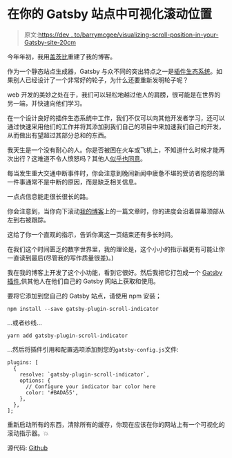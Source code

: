 # 在你的 Gatsby 站点中可视化滚动位置

> 原文:[https://dev . to/barrymcgee/visualizing-scroll-position-in-your-Gatsby-site-20cm](https://dev.to/barrymcgee/visualising-scroll-position-in-your-gatsby-site-2ocm)

今年年初，我用[盖茨比](https://www.gatsbyjs.org/)重建了我的博客。

作为一个静态站点生成器，Gatsby 与众不同的突出特点之一是[插件生态系统](https://www.gatsbyjs.org/plugins/)。如果别人已经设计了一个非常好的轮子，为什么还要重新发明轮子呢？

web 开发的美妙之处在于，我们可以轻松地越过他人的肩膀，很可能是在世界的另一端，并快速向他们学习。

在一个设计良好的插件生态系统中工作，我们不仅可以向其他开发者学习，还可以通过快速采用他们的工作并将其添加到我们自己的项目中来加速我们自己的开发，从而做出有望超过其部分总和的东西。

我天生是一个没有耐心的人。你是否被困在火车或飞机上，不知道什么时候才能再次出行？这难道不令人愤怒吗？其他人[似乎也同意](https://www.theguardian.com/lifeandstyle/2017/aug/28/michelle-hanson-still-here-waiting-childcae)。

每当发生重大交通中断事件时，你会注意到晚间新闻中疲惫不堪的受访者抱怨的第一件事通常不是中断的原因，而是缺乏相关信息。

一点点信息能走很长很长的路。

你会注意到，当你向下滚动[我的博客](https://www.barrymcgee.co.uk)上的一篇文章时，你的进度会沿着屏幕顶部从左到右被跟踪。

这给了你一个直观的指示，告诉你离这一页结束还有多长时间。

在我们这个时间匮乏的数字世界里，我的理论是，这个小小的指示器更有可能让你一直读到最后(尽管我的写作质量很差)。)

我在我的博客上开发了这个小功能，看到它很好。然后我把它打包成一个 [Gatsby 插件](https://www.gatsbyjs.org/packages/gatsby-plugin-scroll-indicator/),供其他人在他们自己的 Gatsby 网站上获取和使用。

要将它添加到您自己的 Gatsby 站点，请使用 npm 安装；

`npm install --save gatsby-plugin-scroll-indicator`

...或者纱线...

`yarn add gatsby-plugin-scroll-indicator`

...然后将插件引用和配置选项添加到您的`gatsby-config.js`文件:

```
plugins: [
  {
    resolve: `gatsby-plugin-scroll-indicator`,
    options: {
      // Configure your indicator bar color here
      color: '#BADA55',
    },
  },
]; 
```

重新启动所有的东西，清除所有的缓存，你现在应该在你的网站上有一个可视化的滚动指示器。💥

源代码: [Github](https://github.com/barrymcgee/gatsby-plugin-scroll-indicator)